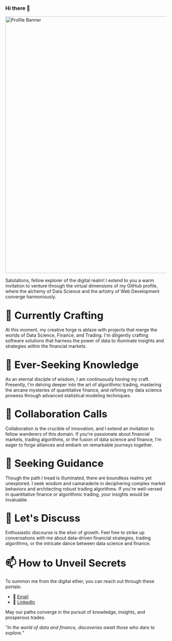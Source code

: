 ### Hi there 👋

<img src="https://i0.wp.com/paymentearth.com/wp-content/uploads/2020/07/big-data-analytics-banner-image-131934029945360761.jpg?ssl=1" alt="Profile Banner" width="800">

Salutations, fellow explorer of the digital realm! I extend to you a warm invitation to venture through the virtual dimensions of my GitHub profile, where the alchemy of Data Science and the artistry of Web Development converge harmoniously.

## <span style="font-size: 1.5em;">🔭 Currently Crafting</span>

At this moment, my creative forge is ablaze with projects that merge the worlds of Data Science, Finance, and Trading. I'm diligently crafting software solutions that harness the power of data to illuminate insights and strategies within the financial markets.

## <span style="font-size: 1.5em;">🌱 Ever-Seeking Knowledge</span>

As an eternal disciple of wisdom, I am continuously honing my craft. Presently, I'm delving deeper into the art of algorithmic trading, mastering the arcane mysteries of quantitative finance, and refining my data science prowess through advanced statistical modeling techniques.

## <span style="font-size: 1.5em;">👯 Collaboration Calls</span>

Collaboration is the crucible of innovation, and I extend an invitation to fellow wanderers of this domain. If you're passionate about financial markets, trading algorithms, or the fusion of data science and finance, I'm eager to forge alliances and embark on remarkable journeys together.

## <span style="font-size: 1.5em;">🤔 Seeking Guidance</span>

Though the path I tread is illuminated, there are boundless realms yet unexplored. I seek wisdom and camaraderie in deciphering complex market behaviors and architecting robust trading algorithms. If you're well-versed in quantitative finance or algorithmic trading, your insights would be invaluable.

## <span style="font-size: 1.5em;">💬 Let's Discuss</span>

Enthusiastic discourse is the elixir of growth. Feel free to strike up conversations with me about data-driven financial strategies, trading algorithms, or the intricate dance between data science and finance.

## <span style="font-size: 1.5em;">📫 How to Unveil Secrets</span>

To summon me from the digital ether, you can reach out through these portals:

- 📧 [Email](mailto:assyl.ammar.official.com)
- 💼 [LinkedIn](https://www.linkedin.com/in/assyl-ammar/)

May our paths converge in the pursuit of knowledge, insights, and prosperous trades.

*"In the world of data and finance, discoveries await those who dare to explore."*




